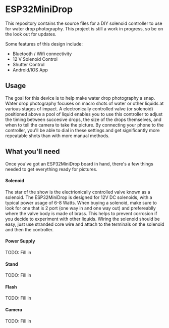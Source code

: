 # ESP32MiniDrop
This repository contains the source files for a DIY solenoid controller to use for water drop photography. This project is still a work in progress, so be on the look out for updates.

Some features of this design include:
* Bluetooth / Wifi connectivity
* 12 V Solenoid Control
* Shutter Control
* Android/IOS App

## Usage
The goal for this device is to help make water drop photography a snap. Water drop photography focuses on macro shots of water or other liquids at various stages of impact. A electronically controlled valve (or solenoid) positioned above a pool of liquid enables you to use this controller to adjust the timing between succesive drops, the size of the drops themselves, and when to tell the camera to take the picture. By connecting your phone to the controller, you'll be able to dial in these settings and get significantly more repeatable shots than with more manual methods.

## What you'll need
Once you've got an ESP32MiniDrop board in hand, there's a few things needed to get everything ready for pictures. 
#### Solenoid
The star of the show is the electrionically controlled valve known as a solenoid. The ESP32MiniDrop is designed for 12V DC solenoids, with a typical power usage of 6-8 Watts. When buying a solenoid, make sure to look for one that is 2 port (one way in and one way out) and prefereablly where the valve body is made of brass. This helps to prevent corrosion if you decide to experiment with other liquids. Wiring the solenoid should be easy, just use stranded core wire and attach to the terminals on the solenoid and then the controller. 

#### Power Supply
TODO: Fill in
#### Stand
TODO: Fill in
#### Flash
TODO: Fill in
#### Camera
TODO: Fill in

